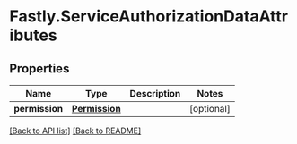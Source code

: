 # Fastly.ServiceAuthorizationDataAttributes

## Properties

Name | Type | Description | Notes
------------ | ------------- | ------------- | -------------
**permission** | [**Permission**](Permission.md) |  | [optional] 



[[Back to API list]](../../README.md#endpoints) [[Back to README]](../../README.md)
